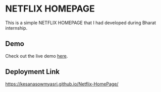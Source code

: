 # NETFLIX HOMEPAGE

This is a simple NETFLIX HOMEPAGE that I had developed during Bharat internship.

## Demo

Check out the live demo [here](https://kesanasowmyasri.github.io/Netflix-HomePage/).

## Deployment Link

https://kesanasowmyasri.github.io/Netflix-HomePage/


